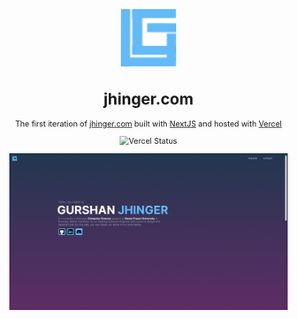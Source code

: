 <div align="center">
  <img alt="Logo" src="https://raw.githubusercontent.com/jhinger/website/main/assets/img/logo.svg" width="100" />
</div>
<h1 align="center">
  jhinger.com
</h1>
<p align="center">
  The first iteration of <a href="https://jhinger.com" target="_blank">jhinger.com</a> built with <a href="https://nextjs.org/" target="_blank">NextJS</a> and hosted with <a href="https://vercel.com/" target="_blank">Vercel</a>
</p>
<p align="center">
  <img src="https://vercelbadge.vercel.app/api/jhinger/website" alt="Vercel Status" />
</p>

![demo](https://raw.githubusercontent.com/jhinger/website/main/assets/img/website.png)
